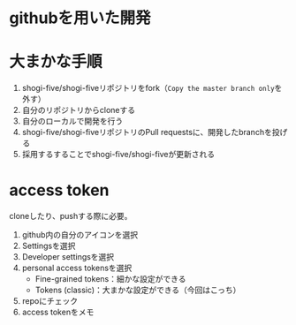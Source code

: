 # githubを用いた開発

# 大まかな手順
1. shogi-five/shogi-fiveリポジトリをfork（`Copy the master branch only`を外す）
2. 自分のリポジトリからcloneする
3. 自分のローカルで開発を行う
4. shogi-five/shogi-fiveリポジトリのPull requestsに、開発したbranchを投げる
5. 採用するすることでshogi-five/shogi-fiveが更新される

# access token
cloneしたり、pushする際に必要。
1. github内の自分のアイコンを選択
2. Settingsを選択
3. Developer settingsを選択
4. personal access tokensを選択
	- Fine-grained tokens：細かな設定ができる
	- Tokens (classic)：大まかな設定ができる（今回はこっち）
5. repoにチェック
6. access tokenをメモ